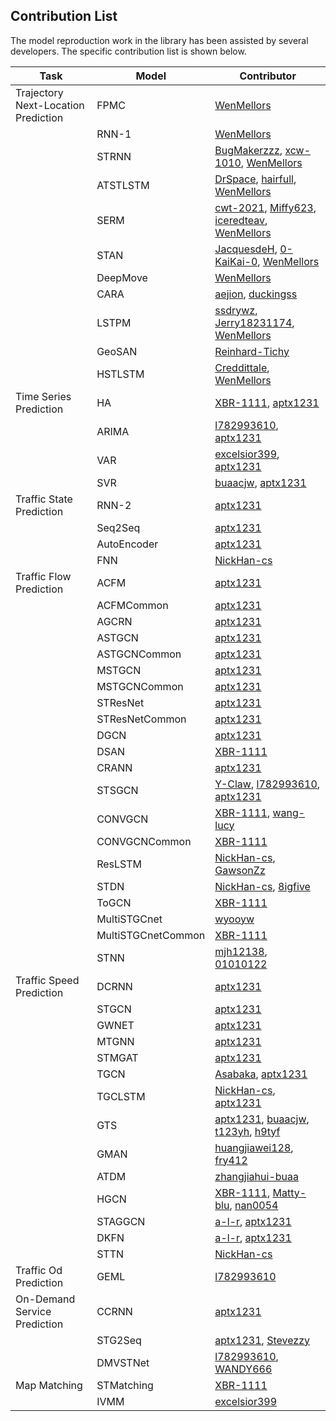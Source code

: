 ## Contribution List

The model reproduction work in the library has been assisted by several developers. The specific contribution list is shown below.

| Task | Model  | Contributor                                                  |
| ------ | ------------------------------------------------------------ | ------ |
| Trajectory Next-Location Prediction | FPMC   | [WenMellors](https://github.com/WenMellors) |
|   | RNN-1  | [WenMellors](https://github.com/WenMellors) |
|  | STRNN | [BugMakerzzz](https://github.com/BugMakerzzz), [xcw-1010](https://github.com/xcw-1010), [WenMellors](https://github.com/WenMellors) |
||ATSTLSTM|[DrSpace](https://github.com/DrSpace), [hairfull](https://github.com/hairfull), [WenMellors](https://github.com/WenMellors)|
||SERM|[cwt-2021](https://github.com/cwt-2021), [Miffy623](https://github.com/Miffy623), [iceredteav](https://github.com/iceredteav), [WenMellors](https://github.com/WenMellors)|
||STAN|[JacquesdeH](https://github.com/JacquesdeH), [0-KaiKai-0](https://github.com/0-KaiKai-0), [WenMellors](https://github.com/WenMellors)|
||DeepMove|[WenMellors](https://github.com/WenMellors)|
||CARA|[aejion](https://github.com/aejion), [duckingss](https://github.com/duckingss)|
||LSTPM|[ssdrywz](https://github.com/ssdrywz), [Jerry18231174](https://github.com/Jerry18231174), [WenMellors](https://github.com/WenMellors)|
||GeoSAN|[Reinhard-Tichy](https://github.com/Reinhard-Tichy)|
||HSTLSTM|[Creddittale](https://github.com/Creddittale), [WenMellors](https://github.com/WenMellors)|
|Time Series Prediction|HA|[XBR-1111](https://github.com/XBR-1111), [aptx1231](https://github.com/aptx1231)|
||ARIMA|[l782993610](https://github.com/l782993610), [aptx1231](https://github.com/aptx1231)|
||VAR|[excelsior399](https://github.com/excelsior399), [aptx1231](https://github.com/aptx1231)|
||SVR|[buaacjw](https://github.com/buaacjw), [aptx1231](https://github.com/aptx1231)|
|Traffic State Prediction|RNN-2|[aptx1231](https://github.com/aptx1231)|
||Seq2Seq|[aptx1231](https://github.com/aptx1231)|
||AutoEncoder|[aptx1231](https://github.com/aptx1231)|
||FNN|[NickHan-cs](https://github.com/NickHan-cs)|
|Traffic Flow Prediction|ACFM|[aptx1231](https://github.com/aptx1231)|
||ACFMCommon|[aptx1231](https://github.com/aptx1231)|
||AGCRN|[aptx1231](https://github.com/aptx1231)|
||ASTGCN|[aptx1231](https://github.com/aptx1231)|
||ASTGCNCommon|[aptx1231](https://github.com/aptx1231)|
||MSTGCN|[aptx1231](https://github.com/aptx1231)|
||MSTGCNCommon|[aptx1231](https://github.com/aptx1231)|
||STResNet|[aptx1231](https://github.com/aptx1231)|
||STResNetCommon|[aptx1231](https://github.com/aptx1231)|
||DGCN|[aptx1231](https://github.com/aptx1231)|
||DSAN|[XBR-1111](https://github.com/XBR-1111)|
||CRANN|[aptx1231](https://github.com/aptx1231)|
||STSGCN|[Y-Claw](https://github.com/Y-Claw), [l782993610](https://github.com/l782993610), [aptx1231](https://github.com/aptx1231)|
||CONVGCN|[XBR-1111](https://github.com/XBR-1111), [wang-lucy](https://github.com/wang-lucy)|
||CONVGCNCommon|[XBR-1111](https://github.com/XBR-1111)|
||ResLSTM|[NickHan-cs](https://github.com/NickHan-cs), [GawsonZz](https://github.com/GawsonZz)|
||STDN|[NickHan-cs](https://github.com/NickHan-cs), [8igfive](https://github.com/8igfive)|
||ToGCN|[XBR-1111](https://github.com/XBR-1111)|
||MultiSTGCnet|[wyooyw](https://github.com/wyooyw)|
||MultiSTGCnetCommon|[XBR-1111](https://github.com/XBR-1111)|
||STNN|[mjh12138](https://github.com/mjh12138), [01010122](https://github.com/01010122)|
|Traffic Speed Prediction| DCRNN          | [aptx1231](https://github.com/aptx1231)                      |
|                                     | STGCN          | [aptx1231](https://github.com/aptx1231)                      |
|                                     | GWNET          | [aptx1231](https://github.com/aptx1231)                      |
|                                     | MTGNN          | [aptx1231](https://github.com/aptx1231)                      |
|                                     | STMGAT         | [aptx1231](https://github.com/aptx1231)                      |
|                                     | TGCN           | [Asabaka](https://github.com/Asabaka), [aptx1231](https://github.com/aptx1231) |
|                                     | TGCLSTM        | [NickHan-cs](https://github.com/NickHan-cs), [aptx1231](https://github.com/aptx1231) |
|                                     | GTS            | [aptx1231](https://github.com/aptx1231), [buaacjw](https://github.com/buaacjw), [t123yh](https://github.com/t123yh), [h9tyf](https://github.com/h9tyf) |
|                                     | GMAN           | [huangjiawei128](https://github.com/huangjiawei128), [fry412](https://github.com/fry412) |
|                                     | ATDM           | [zhangjiahui-buaa](https://github.com/zhangjiahui-buaa)      |
|                                     | HGCN           | [XBR-1111](https://github.com/XBR-1111), [Matty-blu](https://github.com/Matty-blu), [nan0054](https://github.com/nan0054) |
|                                     | STAGGCN        | [a-l-r](https://github.com/a-l-r1), [aptx1231](https://github.com/aptx1231) |
| | DKFN | [a-l-r](https://github.com/a-l-r1), [aptx1231](https://github.com/aptx1231) |
| | STTN | [NickHan-cs](https://github.com/NickHan-cs) |
|Traffic Od Prediction|GEML|[l782993610](https://github.com/l782993610)|
|On-Demand Service Prediction|CCRNN|[aptx1231](https://github.com/aptx1231)|
|                                     |STG2Seq|[aptx1231](https://github.com/aptx1231), [Stevezzy](https://github.com/Stevezzy)|
||DMVSTNet|[l782993610](https://github.com/l782993610), [WANDY666](https://github.com/WANDY666)|
|Map Matching|STMatching|[XBR-1111](https://github.com/XBR-1111)|
||IVMM|[excelsior399](https://github.com/excelsior399)|



